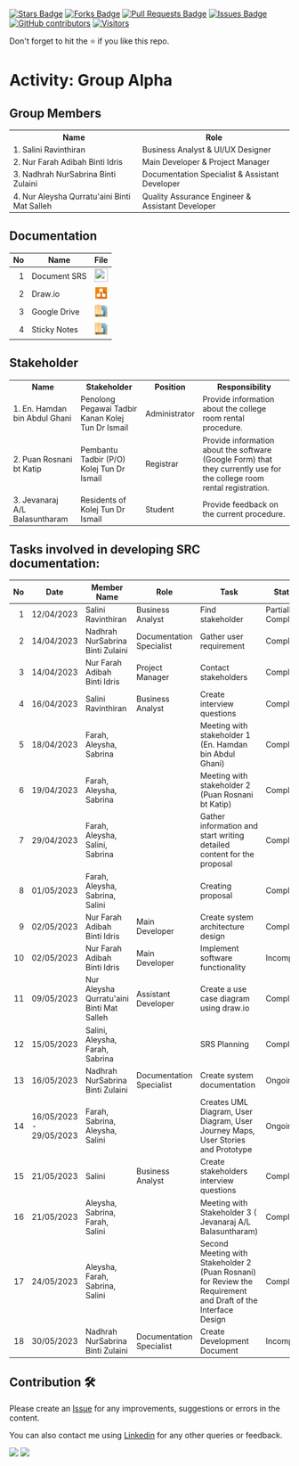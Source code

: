 
<a href="https://github.com/drshahizan/software-engineering/stargazers"><img src="https://img.shields.io/github/stars/drshahizan/software-engineering" alt="Stars Badge"/></a>
<a href="https://github.com/drshahizan/software-engineering/network/members"><img src="https://img.shields.io/github/forks/drshahizan/software-engineering" alt="Forks Badge"/></a>
<a href="https://github.com/drshahizan/software-engineering/pulls"><img src="https://img.shields.io/github/issues-pr/drshahizan/software-engineering" alt="Pull Requests Badge"/></a>
<a href="https://github.com/drshahizan/software-engineering/issues"><img src="https://img.shields.io/github/issues/drshahizan/software-engineering" alt="Issues Badge"/></a>
<a href="https://github.com/drshahizan/software-engineering/graphs/contributors"><img alt="GitHub contributors" src="https://img.shields.io/github/contributors/drshahizan/software-engineering?color=2b9348"></a>
[![Visitors](https://api.visitorbadge.io/api/visitors?path=https%3A%2F%2Fgithub.com%2Fdrshahizan%2Fsoftware-engineering&countColor=%23263759&style=plastic)](https://visitorbadge.io/status?path=https%3A%2F%2Fgithub.com%2Fdrshahizan%2Fsoftware-engineering)


Don't forget to hit the :star: if you like this repo.

# Activity: Group Alpha

## Group Members
<table>
  <tr>
    <th>Name</th>
    <th>Role</th>
  </tr>
  <tr>
    <td>1. Salini Ravinthiran </td>
    <td> Business Analyst & UI/UX Designer </td>
  </tr>
  <tr>
    <td>2. Nur Farah Adibah Binti Idris </td>
    <td> Main Developer & Project Manager </td>
  </tr>
    <tr>
    <td>3. Nadhrah NurSabrina Binti Zulaini </td>
    <td> Documentation Specialist & Assistant Developer </td>
  </tr>
    <tr>
    <td>4. Nur Aleysha Qurratu'aini Binti Mat Salleh </td>
    <td> Quality Assurance Engineer & Assistant Developer </td>
  </tr>
</table>

## Documentation
| No | Name |File | 
| -----:| ----- | :------: | 
|1| Document SRS| <a href="https://docs.google.com/document/d/1K5BUQ4Y9mUT3usQTCvz8gkTchpclQgj0/edit?usp=sharing&ouid=109771361949126453388&rtpof=true&sd=true" ><img src="../../../../../images/pdf64.png" width="24px" height="24px" ></a>|
|2| Draw.io| <a href="https://github.com/drshahizan/software-engineering/tree/main/project/drawio/Alpha" ><img src="../../../../../images/drawio.svg" width="24px" height="24px" ></a>|
|3| Google Drive| <a href="https://drive.google.com/drive/folders/1ERPd7xwwLWaI4YWpnOIB1q48y3nP6lFU" ><img src="../../../../../images/data_folder.png" width="24px" height="24px" ></a>|
|4| Sticky Notes| <a href="https://jamboard.google.com/d/1yxRnUzK0eBlYsowkIQ3jPBOpH8cnhPoiXicmMu4oi_g/viewer?f=0" ><img src="../../../../../images/data_folder.png" width="24px" height="24px" ></a>|

## Stakeholder
<table>
  <tr>
    <th>Name</th>
    <th>Stakeholder</th>
    <th>Position</th>
    <th>Responsibility</th>
  </tr>
  <tr>
    <td>1. En. Hamdan bin Abdul Ghani</td>
    <td>Penolong Pegawai Tadbir Kanan Kolej Tun Dr Ismail</td>
    <td>Administrator</td>
    <td>Provide information about the college room rental procedure.</td>
  </tr>
    <tr>
    <td>2. Puan Rosnani bt Katip</td>
    <td>Pembantu Tadbir (P/O) Kolej Tun Dr Ismail</td>
    <td>Registrar</td>
    <td>Provide information about the software (Google Form) that they currently use for the college room rental registration.</td>
  </tr>
    <tr>
    <td>3. Jevanaraj A/L Balasuntharam</td>
    <td>Residents of Kolej Tun Dr Ismail</td>
    <td>Student</td>
    <td>Provide feedback on the current procedure.</td>
  </tr>
</table>

## Tasks involved in developing SRC documentation:

| No | Date | Member Name | Role	| Task	| Status	| 
| -----:| ----- | ------ | ------ | ------ | ------ |
| 1 | 12/04/2023 | Salini Ravinthiran | Business Analyst | Find stakeholder | Partially Complete |
| 2 | 14/04/2023 | Nadhrah NurSabrina Binti Zulaini | Documentation Specialist | Gather user requirement | Complete |
| 3 | 14/04/2023 | Nur Farah Adibah Binti Idris | Project Manager | Contact stakeholders | Complete |
| 4 | 16/04/2023 | Salini Ravinthiran | Business Analyst | Create interview questions | Complete |
| 5 | 18/04/2023 | Farah, Aleysha, Sabrina |  |  Meeting with stakeholder 1 (En. Hamdan bin Abdul Ghani) | Complete | 
| 6 | 19/04/2023 | Farah, Aleysha, Sabrina |  | Meeting with stakeholder 2 (Puan Rosnani bt Katip) | Complete |
| 7 | 29/04/2023 | Farah, Aleysha, Salini, Sabrina |  | Gather information and start writing detailed content for the proposal | Complete | 
| 8 | 01/05/2023 | Farah, Aleysha, Sabrina, Salini | | Creating proposal | Complete |
| 9 | 02/05/2023 | Nur Farah Adibah Binti Idris  | Main Developer | Create system architecture design | Complete |
| 10 | 02/05/2023 | Nur Farah Adibah Binti Idris  | Main Developer | Implement software functionality | Incomplete |
| 11 | 09/05/2023 | Nur Aleysha Qurratu'aini Binti Mat Salleh |  Assistant Developer | Create a use case diagram using draw.io | Complete | 
| 12 | 15/05/2023 | Salini, Aleysha, Farah, Sabrina |  | SRS Planning | Complete |
| 13 | 16/05/2023 | Nadhrah NurSabrina Binti Zulaini | Documentation Specialist | Create system documentation | Ongoing |
| 14 | 16/05/2023 - 29/05/2023 | Farah, Sabrina, Aleysha, Salini |  | Creates UML Diagram, User Diagram, User Journey Maps, User Stories and Prototype | Ongoing |
| 15 | 21/05/2023 | Salini| Business Analyst | Create stakeholders interview questions| Complete |
| 16 | 21/05/2023 | Aleysha, Sabrina, Farah, Salini |  | Meeting with Stakeholder 3 ( Jevanaraj A/L Balasuntharam) | Complete | 
| 17 | 24/05/2023 | Aleysha, Farah, Sabrina, Salini |  | Second Meeting with Stakeholder 2 (Puan Rosnani) for Review the Requirement and Draft of the Interface Design | Complete |
| 18 | 30/05/2023 | Nadhrah NurSabrina Binti Zulaini | Documentation Specialist | Create Development Document | Incomplete |


## Contribution 🛠️
Please create an [Issue](https://github.com/drshahizan/software-engineering/issues) for any improvements, suggestions or errors in the content.

You can also contact me using [Linkedin](https://www.linkedin.com/in/drshahizan/) for any other queries or feedback.

![](https://komarev.com/ghpvc/?username=drshahizan&label=Views&color=0e75b6&style=flat)
![](https://hit.yhype.me/github/profile?user_id=81284918)


